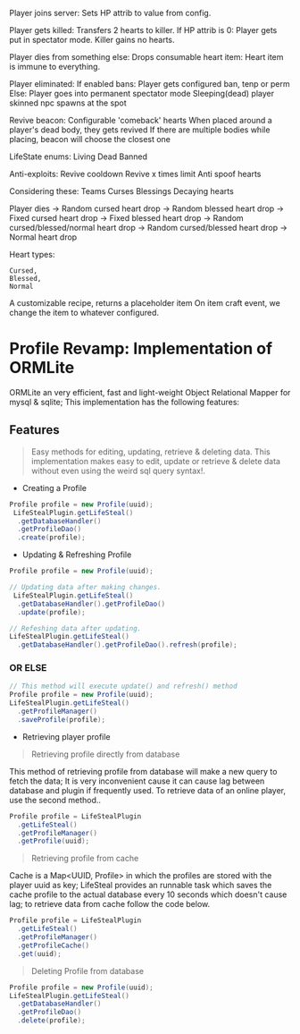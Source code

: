 Player joins server:
Sets HP attrib to value from config.

Player gets killed:
Transfers 2 hearts to killer.
If HP attrib is 0:
Player gets put in spectator mode.
Killer gains no hearts.

Player dies from something else:
Drops consumable heart item:
Heart item is immune to everything.

Player eliminated:
If enabled bans:
Player gets configured ban, tenp or perm
Else:
Player goes into permanent spectator mode
Sleeping(dead) player skinned npc spawns at the spot

Revive beacon:
Configurable 'comeback' hearts
When placed around a player's dead body, they gets revived
If there are multiple bodies while placing, beacon will choose the closest one

LifeState enums:
Living
Dead
Banned

Anti-exploits:
Revive cooldown
Revive x times limit
Anti spoof hearts

Considering these:
Teams
Curses
Blessings
Decaying hearts

Player dies
-> Random cursed heart drop
-> Random blessed heart drop
-> Fixed cursed heart drop
-> Fixed blessed heart drop
-> Random cursed/blessed/normal heart drop
-> Random cursed/blessed heart drop
-> Normal heart drop

Heart types:

    Cursed,
    Blessed,
    Normal

A customizable recipe, returns a placeholder item
On item craft event, we change the item to whatever configured.

# Profile Revamp: Implementation of ORMLite

ORMLite an very efficient, fast and light-weight Object Relational Mapper for mysql & sqlite;
This implementation has the following features:

## Features

> Easy methods for editing, updating, retrieve & deleting data.
This implementation makes easy to edit, update or retrieve & delete data without even using the weird sql query syntax!.

- Creating a Profile
```java
Profile profile = new Profile(uuid);
 LifeStealPlugin.getLifeSteal()
  .getDatabaseHandler()
  .getProfileDao()
  .create(profile);
```

- Updating & Refreshing Profile
```java
Profile profile = new Profile(uuid);

// Updating data after making changes.
 LifeStealPlugin.getLifeSteal()
  .getDatabaseHandler().getProfileDao()
  .update(profile);

// Refeshing data after updating.
LifeStealPlugin.getLifeSteal()
  .getDatabaseHandler().getProfileDao().refresh(profile);
```

### OR ELSE

```java
// This method will execute update() and refresh() method
Profile profile = new Profile(uuid);
LifeStealPlugin.getLifeSteal()
  .getProfileManager()
  .saveProfile(profile);
```

- Retrieving player profile

> Retrieving profile directly from database

This method of retrieving profile from database will make a new query to fetch the data;
It is very inconvenient cause it can cause lag between database and plugin if frequently used.
To retrieve data of an online player, use the second method..
```java
Profile profile = LifeStealPlugin
  .getLifeSteal()
  .getProfileManager()
  .getProfile(uuid);
``` 

> Retrieving profile from cache

Cache is a Map<UUID, Profile> in which the profiles are stored with the player uuid as key;
LifeSteal provides an runnable task which saves the cache profile to the actual database every
10 seconds which doesn't cause lag; to retrieve data from cache follow the code below.
```java
Profile profile = LifeStealPlugin
  .getLifeSteal()
  .getProfileManager()
  .getProfileCache()
  .get(uuid);
```

> Deleting Profile from database
```java
Profile profile = new Profile(uuid);
LifeStealPlugin.getLifeSteal()
  .getDatabaseHandler()
  .getProfileDao()
  .delete(profile);
```
